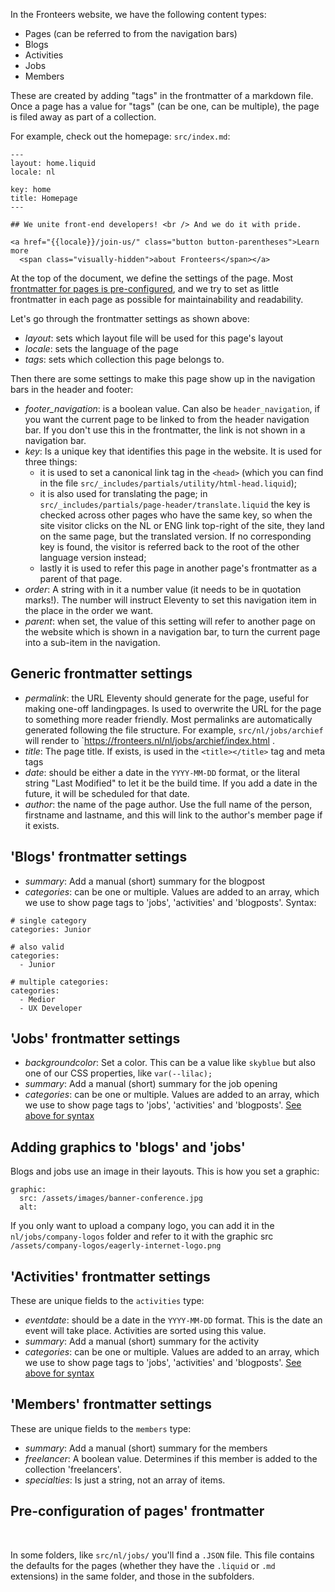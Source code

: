 In the Fronteers website, we have the following content types:

- Pages (can be referred to from the navigation bars)
- Blogs
- Activities
- Jobs
- Members

These are created by adding "tags" in the frontmatter of a markdown file. Once a page has a value for "tags" (can be one, can be multiple), the page is filed away as part of a collection.

For example, check out the homepage: `src/index.md`:

```
---
layout: home.liquid
locale: nl

key: home
title: Homepage
---

## We unite front-end developers! <br /> And we do it with pride.

<a href="{{locale}}/join-us/" class="button button-parentheses">Learn more
  <span class="visually-hidden">about Fronteers</span></a>
```

At the top of the document, we define the settings of the page. Most [frontmatter for pages is pre-configured](#pre-configuration-of-pages), and we try to set as little frontmatter in each page as possible for maintainability and readability.

Let's go through the frontmatter settings as shown above:

- _layout_: sets which layout file will be used for this page's layout
- _locale_: sets the language of the page
- _tags_: sets which collection this page belongs to.

Then there are some settings to make this page show up in the navigation bars in the header and footer:

- _footer_navigation_: is a boolean value. Can also be `header_navigation`, if you want the current page to be linked to from the header navigation bar. If you don't use this in the frontmatter, the link is not shown in a navigation bar.
- _key_: Is a unique key that identifies this page in the website. It is used for three things:
  - it is used to set a canonical link tag in the `<head>` (which you can find in the file `src/_includes/partials/utility/html-head.liquid`);
  - it is also used for translating the page; in `src/_includes/partials/page-header/translate.liquid` the key is checked across other pages who have the same key, so when the site visitor clicks on the NL or ENG link top-right of the site, they land on the same page, but the translated version. If no corresponding key is found, the visitor is referred back to the root of the other language version instead;
  - lastly it is used to refer this page in another page's frontmatter as a parent of that page.
- _order_: A string with in it a number value (it needs to be in quotation marks!). The number will instruct Eleventy to set this navigation item in the place in the order we want.
- _parent_: when set, the value of this setting will refer to another page on the website which is shown in a navigation bar, to turn the current page into a sub-item in the navigation.

## Generic frontmatter settings

- _permalink_: the URL Eleventy should generate for the page, useful for making one-off landingpages. Is used to overwrite the URL for the page to something more reader friendly. Most permalinks are automatically generated following the file structure. For example, `src/nl/jobs/archief` will render to `https://fronteers.nl/nl/jobs/archief/index.html .
- _title_: The page title. If exists, is used in the `<title></title>` tag and meta tags
- _date_: should be either a date in the `YYYY-MM-DD` format, or the literal string "Last Modified" to let it be the build time. If you add a date in the future, it will be scheduled for that date.
- _author_: the name of the page author. Use the full name of the person, firstname and lastname, and this will link to the author's member page if it exists.

## 'Blogs' frontmatter settings

- _summary_: Add a manual (short) summary for the blogpost
- _categories_: can be one or multiple. Values are added to an array, which we use to show page tags to 'jobs', 'activities' and 'blogposts'. <span id="categories-syntax">Syntax:</span>

```
# single category
categories: Junior

# also valid
categories:
  - Junior

# multiple categories:
categories:
  - Medior
  - UX Developer
```

## 'Jobs' frontmatter settings

- _backgroundcolor_: Set a color. This can be a value like `skyblue` but also one of our CSS properties, like `var(--lilac);`
- _summary_: Add a manual (short) summary for the job opening
- _categories_: can be one or multiple. Values are added to an array, which we use to show page tags to 'jobs', 'activities' and 'blogposts'. [See above for syntax](#categories-syntax)

## Adding graphics to 'blogs' and 'jobs'

Blogs and jobs use an image in their layouts. This is how you set a graphic:

```
graphic:
  src: /assets/images/banner-conference.jpg
  alt:
```

If you only want to upload a company logo, you can add it in the `nl/jobs/company-logos` folder and refer to it with the graphic src `/assets/company-logos/eagerly-internet-logo.png`

## 'Activities' frontmatter settings

These are unique fields to the `activities` type:

- _eventdate_: should be a date in the `YYYY-MM-DD` format. This is the date an event will take place. Activities are sorted using this value.
- _summary_: Add a manual (short) summary for the activity
- _categories_: can be one or multiple. Values are added to an array, which we use to show page tags to 'jobs', 'activities' and 'blogposts'. [See above for syntax](#categories-syntax)

## 'Members' frontmatter settings

These are unique fields to the `members` type:

- _summary_: Add a manual (short) summary for the members
- _freelancer_: A boolean value. Determines if this member is added to the collection 'freelancers'.
- _specialties_: Is just a string, not an array of items.

## Pre-configuration of pages' frontmatter

<span id="pre-configuration-of-pages">&nbsp;</span>

In some folders, like `src/nl/jobs/` you'll find a `.JSON` file. This file contains the defaults for the pages (whether they have the `.liquid` or `.md` extensions) in the same folder, and those in the subfolders.
